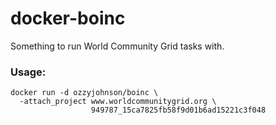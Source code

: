 docker-boinc
============

Something to run World Community Grid tasks with.

### Usage:

    docker run -d ozzyjohnson/boinc \
      -attach_project www.worldcommunitygrid.org \
                      949787_15ca7825fb58f9d01b6ad15221c3f048

